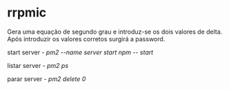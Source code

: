 # rrpmic 
Gera uma equação de segundo grau e introduz-se os dois valores de delta.
Após introduzir os valores corretos surgirá a password.

start server -
*pm2 --name server start npm -- start*

listar server -
*pm2 ps*

parar server -
*pm2 delete 0*
